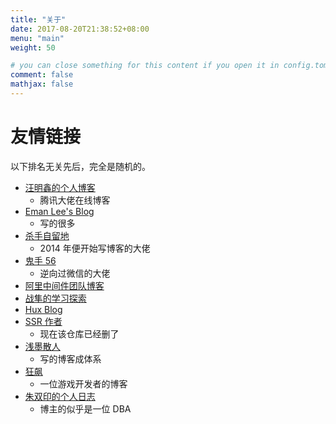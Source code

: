 ```yaml
---
title: "关于"
date: 2017-08-20T21:38:52+08:00
menu: "main"
weight: 50

# you can close something for this content if you open it in config.toml.
comment: false
mathjax: false
---
```


<!-- 本博客仅用作学习记录，如果您想通过本博客来学习，但是发现晦涩难懂，这是由于本博客的主要目的不是作为初学者的参考资料，而是用来作为博主的知识库，方便博主自己将来查阅，所以文章中很多地方写的对初学者并不友好，可能很多概念您没有学过，但是在博主的博文中凭空出现，对您造成较大的困扰，这并不是您的问题，只是博文性质导致的。如果您碰到了这种问题，不用在博主的博文上纠结，寻找相应适合您的资料即可。

# 关于博客内的文章分类

博客内的文章暂时全部放到杂货铺分类，对于文章细粒度的分类放到标签中。

# 关于怎样快速查找文章

目前博客内的文章分类主要是靠查看标签 -->

<!-- [学习资料](https://zhixiangyuan.gitee.io/bookstorage/%E6%9E%81%E5%AE%A2%E6%97%B6%E9%97%B4/reference.html) -->

# 友情链接

以下排名无关先后，完全是随机的。

- [汪明鑫的个人博客](http://xinyeshuaiqi.cn/)
  - 腾讯大佬在线博客
- [Eman Lee's Blog](https://www.cnblogs.com/emanlee/)
  - 写的很多
- [杀手自留地](https://iwww.me/archive)
  - 2014 年便开始写博客的大佬
- [鬼手 56](https://blog.csdn.net/qq_38474570)
  - 逆向过微信的大佬
- [阿里中间件团队博客](http://jm.taobao.org/)
- [战隼的学习探索](http://www.read.org.cn/)
- [Hux Blog](https://huangxuan.me/)
- [SSR 作者](https://github.com/breakwa11)
  - 现在该仓库已经删了
- [浅墨散人](https://fangzheng.xyz/About/)
  - 写的博客成体系
- [狂飙](https://networm.me/)
  - 一位游戏开发者的博客
- [朱双印的个人日志](https://www.zsythink.net/)
  - 博主的似乎是一位 DBA